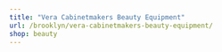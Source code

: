 ```yaml
---
title: "Vera Cabinetmakers Beauty Equipment"
url: /brooklyn/vera-cabinetmakers-beauty-equipment/
shop: beauty
---
```

